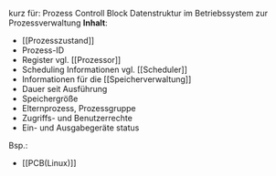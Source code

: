 kurz für: Prozess Controll Block
Datenstruktur im Betriebssystem zur Prozessverwaltung
**Inhalt**:
- [[Prozesszustand]]
- Prozess-ID
- Register vgl. [[Prozessor]]
- Scheduling Informationen vgl. [[Scheduler]]
- Informationen für die [[Speicherverwaltung]]
- Dauer seit Ausführung
- Speichergröße
- Elternprozess, Prozessgruppe
- Zugriffs- und Benutzerrechte
- Ein- und Ausgabegeräte status

Bsp.:
- [[PCB(Linux)]]
